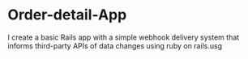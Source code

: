 # Order-detail-App
I create a basic Rails app with a simple webhook delivery system that informs third-party APIs of data changes using ruby on rails.usg 
